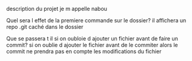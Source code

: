 description du projet
je m appelle nabou

Quel sera l effet de la premiere commande sur le dossier? 
il affichera un repo .git caché dans le dossier

Que se passera t il si on oubloie d ajouter un fichier avant de faire un commit?
si on oublie d ajouter le fichier avant de le commiter alors le commit ne prendra pas en compte les modifications du fichier